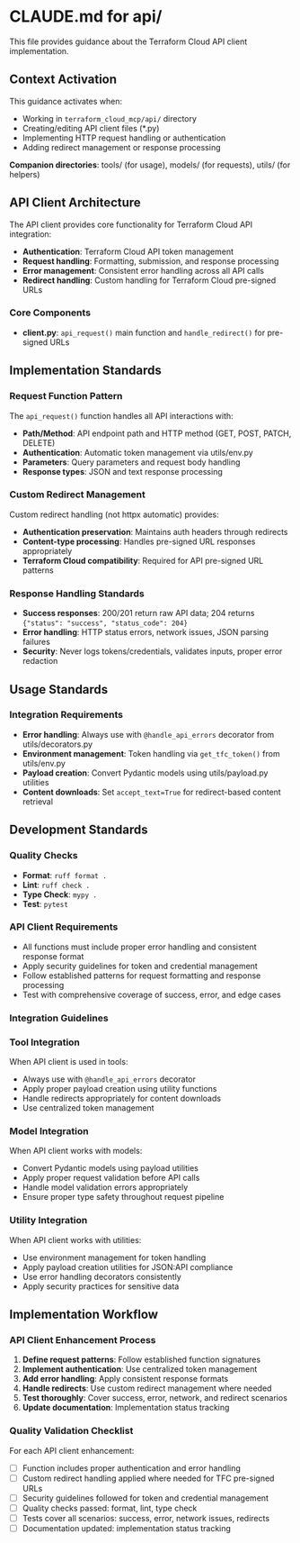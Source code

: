 # CLAUDE.md for api/

This file provides guidance about the Terraform Cloud API client implementation.

## Context Activation
This guidance activates when:
- Working in `terraform_cloud_mcp/api/` directory
- Creating/editing API client files (*.py)
- Implementing HTTP request handling or authentication
- Adding redirect management or response processing

**Companion directories**: tools/ (for usage), models/ (for requests), utils/ (for helpers)

## API Client Architecture

The API client provides core functionality for Terraform Cloud API integration:
- **Authentication**: Terraform Cloud API token management
- **Request handling**: Formatting, submission, and response processing
- **Error management**: Consistent error handling across all API calls
- **Redirect handling**: Custom handling for Terraform Cloud pre-signed URLs

### Core Components
- **client.py**: `api_request()` main function and `handle_redirect()` for pre-signed URLs

## Implementation Standards

### Request Function Pattern
The `api_request()` function handles all API interactions with:
- **Path/Method**: API endpoint path and HTTP method (GET, POST, PATCH, DELETE)
- **Authentication**: Automatic token management via utils/env.py
- **Parameters**: Query parameters and request body handling
- **Response types**: JSON and text response processing

### Custom Redirect Management
Custom redirect handling (not httpx automatic) provides:
- **Authentication preservation**: Maintains auth headers through redirects
- **Content-type processing**: Handles pre-signed URL responses appropriately
- **Terraform Cloud compatibility**: Required for API pre-signed URL patterns

### Response Handling Standards
- **Success responses**: 200/201 return raw API data; 204 returns `{"status": "success", "status_code": 204}`
- **Error handling**: HTTP status errors, network issues, JSON parsing failures
- **Security**: Never logs tokens/credentials, validates inputs, proper error redaction

## Usage Standards

### Integration Requirements
- **Error handling**: Always use with `@handle_api_errors` decorator from utils/decorators.py
- **Environment management**: Token handling via `get_tfc_token()` from utils/env.py
- **Payload creation**: Convert Pydantic models using utils/payload.py utilities
- **Content downloads**: Set `accept_text=True` for redirect-based content retrieval

## Development Standards

### Quality Checks
- **Format**: `ruff format .`
- **Lint**: `ruff check .`
- **Type Check**: `mypy .`
- **Test**: `pytest`

### API Client Requirements
- All functions must include proper error handling and consistent response format
- Apply security guidelines for token and credential management
- Follow established patterns for request formatting and response processing
- Test with comprehensive coverage of success, error, and edge cases

### Integration Guidelines

### Tool Integration
When API client is used in tools:
- Always use with `@handle_api_errors` decorator
- Apply proper payload creation using utility functions
- Handle redirects appropriately for content downloads
- Use centralized token management

### Model Integration
When API client works with models:
- Convert Pydantic models using payload utilities
- Apply proper request validation before API calls
- Handle model validation errors appropriately
- Ensure proper type safety throughout request pipeline

### Utility Integration
When API client works with utilities:
- Use environment management for token handling
- Apply payload creation utilities for JSON:API compliance
- Use error handling decorators consistently
- Apply security practices for sensitive data

## Implementation Workflow

### API Client Enhancement Process
1. **Define request patterns**: Follow established function signatures
2. **Implement authentication**: Use centralized token management
3. **Add error handling**: Apply consistent response formats
4. **Handle redirects**: Use custom redirect management where needed
5. **Test thoroughly**: Cover success, error, network, and redirect scenarios
6. **Update documentation**: Implementation status tracking

### Quality Validation Checklist
For each API client enhancement:
- [ ] Function includes proper authentication and error handling
- [ ] Custom redirect handling applied where needed for TFC pre-signed URLs
- [ ] Security guidelines followed for token and credential management
- [ ] Quality checks passed: format, lint, type check
- [ ] Tests cover all scenarios: success, error, network issues, redirects
- [ ] Documentation updated: implementation status tracking